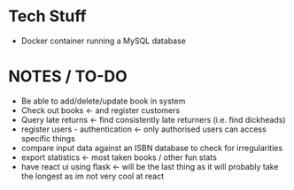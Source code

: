 # Tech Stuff
- Docker container running a MySQL database

# NOTES / TO-DO
 - Be able to add/delete/update book in system
 - Check out books <- and register customers
 - Query late returns <- find consistently late returners (i.e. find dickheads)
 - register users - authentication <- only authorised users can access specific things
 - compare input data against an ISBN database to check for irregularities
 - export statistics <- most taken books / other fun stats
 - have react ui using flask <- will be the last thing as it will probably take the longest as im not very cool at react


